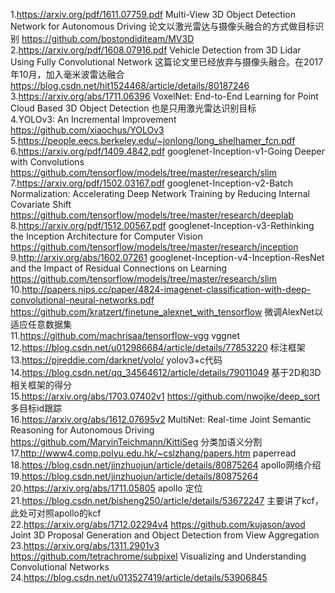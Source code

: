 1.https://arxiv.org/pdf/1611.07759.pdf  Multi-View 3D Object Detection Network for Autonomous Driving  论文以激光雷达与摄像头融合的方式做目标识别   https://github.com/bostondiditeam/MV3D   
2.https://arxiv.org/pdf/1608.07916.pdf  Vehicle Detection from 3D Lidar Using Fully
Convolutional Network    这篇论文里已经放弃与摄像头融合。在2017年10月，加入毫米波雷达融合   https://blog.csdn.net/hit1524468/article/details/80187246   
3.https://arxiv.org/abs/1711.06396  VoxelNet: End-to-End Learning for Point Cloud Based 3D Object Detection  也是只用激光雷达识别目标   
4.YOLOv3: An Incremental Improvement    https://github.com/xiaochus/YOLOv3    
5.https://people.eecs.berkeley.edu/~jonlong/long_shelhamer_fcn.pdf    
6.https://arxiv.org/pdf/1409.4842.pdf  googlenet-Inception-v1-Going Deeper with Convolutions   https://github.com/tensorflow/models/tree/master/research/slim   
7.https://arxiv.org/pdf/1502.03167.pdf  googlenet-Inception-v2-Batch Normalization: Accelerating Deep Network Training by Reducing Internal Covariate Shift  https://github.com/tensorflow/models/tree/master/research/deeplab  
8.https://arxiv.org/pdf/1512.00567.pdf  googlenet-Inception-v3-Rethinking the Inception Architecture for Computer Vision   https://github.com/tensorflow/models/tree/master/research/inception  
9.http://arxiv.org/abs/1602.07261  googlenet-Inception-v4-Inception-ResNet and the Impact of Residual Connections on Learning  https://github.com/tensorflow/models/tree/master/research/slim  
10.http://papers.nips.cc/paper/4824-imagenet-classification-with-deep-convolutional-neural-networks.pdf       https://github.com/kratzert/finetune_alexnet_with_tensorflow  微调AlexNet以适应任意数据集   
11.https://github.com/machrisaa/tensorflow-vgg   vggnet  
12.https://blog.csdn.net/u012986684/article/details/77853220 标注框架  
13.https://pjreddie.com/darknet/yolo/  yolov3+c代码   
14.https://blog.csdn.net/qq_34564612/article/details/79011049 基于2D和3D相关框架的得分   
15.https://arxiv.org/abs/1703.07402v1   https://github.com/nwojke/deep_sort 多目标id跟踪   
16.https://arxiv.org/abs/1612.07695v2  MultiNet: Real-time Joint Semantic Reasoning for Autonomous Driving  https://github.com/MarvinTeichmann/KittiSeg  分类加语义分割  
17.http://www4.comp.polyu.edu.hk/~cslzhang/papers.htm  paperread  
18.https://blog.csdn.net/jinzhuojun/article/details/80875264 apollo网络介绍  
19.https://blog.csdn.net/jinzhuojun/article/details/80875264  
20.https://arxiv.org/abs/1711.05805  apollo 定位  
21.https://blog.csdn.net/bisheng250/article/details/53672247  主要讲了kcf，此处可对照apollo的kcf  
22.https://arxiv.org/abs/1712.02294v4  https://github.com/kujason/avod  Joint 3D Proposal Generation and Object Detection from View Aggregation  
23.https://arxiv.org/abs/1311.2901v3  https://github.com/tetrachrome/subpixel 
Visualizing and Understanding Convolutional Networks  
24.https://blog.csdn.net/u013527419/article/details/53906845  




